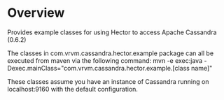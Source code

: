 # Overview
Provides example classes for using Hector to access Apache Cassandra (0.6.2)

The classes in com.vrvm.cassandra.hector.example package can all be executed
from maven via the following command:
mvn -e exec:java -Dexec.mainClass="com.vrvm.cassandra.hector.example.[class name]"

These classes assume you have an instance of Cassandra running on localhost:9160 with the default configuration. 
